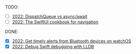 TODO:
- [ ] [2022: DispatchQueue vs async/await](https://developer.apple.com/videos/play/wwdc2021/10254/)
- [ ] [2022: The SwiftUI cookbook for navigation](https://developer.apple.com/videos/play/wwdc2022/10054/)

DONE:
- [x] [2022: Get timely alerts from Bluetooth devices on watchOS](https://developer.apple.com/videos/play/wwdc2022/10135/)
- [x] [2022: Debug Swift debugging with LLDB](https://developer.apple.com/videos/play/wwdc2022/110370/)
